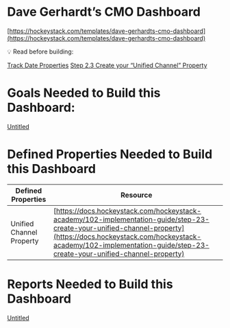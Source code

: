 # Dave Gerhardt’s CMO Dashboard

[https://hockeystack.com/templates/dave-gerhardts-cmo-dashboard](https://hockeystack.com/templates/dave-gerhardts-cmo-dashboard)

<aside>
💡 Read before building:

[Track Date Properties](https://docs.hockeystack.com/hockeystack-academy/101-how-hockeystack-works/goals/track-date-properties#block-b7fe1e0427664539b65afece57de7bf7)
[Step 2.3 Create your “Unified Channel” Property](https://docs.hockeystack.com/hockeystack-academy/102-implementation-guide/step-23-create-your-unified-channel-property#block-76bc2377cbcf4faab6fb818c3ff43e37)

</aside>

# Goals Needed to Build this Dashboard:

[Untitled](Dave%20Gerhardt%E2%80%99s%20CMO%20Dashboard%20ed80114346a547fc856d148bf509a692/Untitled%209a365b070e77428394a544ea0eb0dc28.csv)

# **Defined Properties Needed to Build this Dashboard**

| **Defined Properties**  | **Resource** |
| --- | --- |
| Unified Channel Property  | [https://docs.hockeystack.com/hockeystack-academy/102-implementation-guide/step-23-create-your-unified-channel-property](https://docs.hockeystack.com/hockeystack-academy/102-implementation-guide/step-23-create-your-unified-channel-property) |

# Reports Needed to Build this Dashboard

[Untitled](Dave%20Gerhardt%E2%80%99s%20CMO%20Dashboard%20ed80114346a547fc856d148bf509a692/Untitled%208094f184198442fbbf247fa63db340a8.csv)